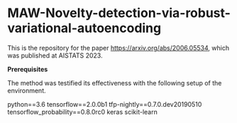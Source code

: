 # MAW-Novelty-detection-via-robust-variational-autoencoding
This is the repository for the paper https://arxiv.org/abs/2006.05534, which was published at AISTATS 2023.

**Prerequisites**


The method was testified its effectiveness with the following setup of the environment.


python==3.6
tensorflow==2.0.0b1
tfp-nightly==0.7.0.dev20190510
tensorflow_probability==0.8.0rc0
keras
scikit-learn
